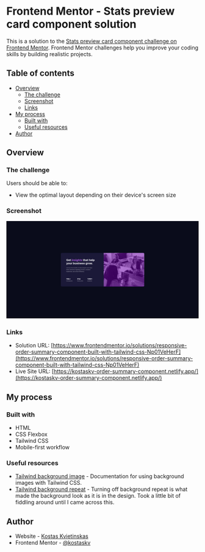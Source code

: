 # Frontend Mentor - Stats preview card component solution

This is a solution to the [Stats preview card component challenge on Frontend Mentor](https://www.frontendmentor.io/challenges/stats-preview-card-component-8JqbgoU62). Frontend Mentor challenges help you improve your coding skills by building realistic projects.

## Table of contents

- [Overview](#overview)
  - [The challenge](#the-challenge)
  - [Screenshot](#screenshot)
  - [Links](#links)
- [My process](#my-process)
  - [Built with](#built-with)
  - [Useful resources](#useful-resources)
- [Author](#author)

## Overview

### The challenge

Users should be able to:

- View the optimal layout depending on their device's screen size

### Screenshot

![](./screenshot.png)

### Links

- Solution URL: [https://www.frontendmentor.io/solutions/responsive-order-summary-component-built-with-tailwind-css-Np01VeHerF](https://www.frontendmentor.io/solutions/responsive-order-summary-component-built-with-tailwind-css-Np01VeHerF)
- Live Site URL: [https://kostaskv-order-summary-component.netlify.app/](https://kostaskv-order-summary-component.netlify.app/)

## My process

### Built with

- HTML
- CSS Flexbox
- Tailwind CSS
- Mobile-first workflow

### Useful resources

- [Tailwind background image](https://tailwindcss.com/docs/background-image) - Documentation for using background images with Tailwind CSS.
- [Tailwind background repeat](https://tailwindcss.com/docs/background-repeat) - Turning off background repeat is what made the background look as it is in the design. Took a little bit of fiddling around until I came across this.

## Author

- Website - [Kostas Kvietinskas](https://www.kostask.com)
- Frontend Mentor - [@kostaskv](https://www.frontendmentor.io/profile/kostaskv)
